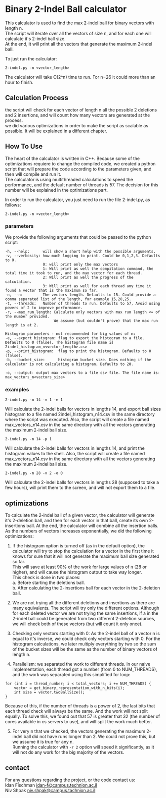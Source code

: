 # Binary 2-Indel Ball calculator
This calculator is used to find the max 2-indel ball for binary vectors with length n.<br>
The script will iterate over all the vectors of size n, and for each one will calculate it's 2-indel ball size.<br>
At the end, it will print all the vectors that generate the maximum 2-indel ball.

To just run the calculator:
```
2-indel.py -n <vector_length>
```
The calculator will take O(2^n) time to run. For n=26 it could more than an hour to finish.  

## Calculation Process
the script will check for each vector of length n all the possible 2 deletions and 2 insertions, and will count how many vectors are generated at the process.<br>
we did various optimizations in order to make the script as scalable as possible. It will be explained in a different chapter.

## How To Use
The heart of the calculator is written in C++.
Because some of the optimizations requiere to change the compiled code, we created a python script that will prepare the code according to the parameters given, and then will compile and run it.<br>
The calculator is using multithreaded calculations to speed the performance, and the default number of threads is 57. The decision for this number will be explained in the optimizations part.

In order to run the calculator, you just need to run the file 2-indel.py, as follows:
```
2-indel.py -n <vector_length>
```

### parameters
We provide the following arguments that could be passed to the python script:
```
-h, --help:      will show a short help with the possible arguments.
-v, --verbosity: how much logging to print. Could be 0,1,2,3. Defaults to 0.
                 0: will print only the max vectors
                 1: Will print as well the compilation command, the total time it took to run, and the max vector for each thread.
                 2: Will print as well the progress of the calculation.
                 3: Will print as well for each thread any time it found a vector that is the maximum so far.
-n, --n:         The vectors length. Defaults to 15. Could provide a comma separated list of the length, for example 15,20,25.
-t, --threads:   Number of threads to run. Defaults to 57, Avoid using powers of 2 to improve performance.
-r, --max_run_length: Calculate only vectors with max run length <= of the number provided. 
                      We assume (but couldn't prove) that the max run length is at 2.

Histogram parameters - not recommended for big values of n:
-e, --export_histogram: flag to export the histogram to a file. Defaults to 0 (false). The histogram file name is 2indel_histogram_n<vector_length>.csv 
-p, --print_histogram:  flag to print the histogram. Defaults to 0 (false).
-b, --bucket_size:      histogram bucket size. Does nothing if the calculator is not calculating a histogram. Defaults to 20.

-o, --output: output max vectors to a file csv file. The file name is: max_vectors_n<vectors_size>
```
### examples
```
2-indel.py -n 14 -v 1 -e 1 
```
Will calculate the 2-indel balls for vectors in lengths 14, and export ball sizes histogram to a file named 2indel_histogram_n14.csv in the same directory where the script was executed. Also, the script will create a file named max_vectors_n14.csv in the same directory with all the vectors generating the maximum 2-indel ball size.

```
2-indel.py -n 14 -p 1
```
Will calculate the 2-indel balls for vectors in lengths 14, and print the histogram values to the shell. 
Also, the script will create a file named max_vectors_n14.csv in the same directory with all the vectors generating the maximum 2-indel ball size.

```
2-indel.py -n 28 -v 2 -o 0
```
Will calculate the 2-indel balls for vectors in lengths 28 (supposed to take a few hours), will print them to the screen, and will not export them to a file. 

## optimizations
To calculate the 2-indel ball of a given vector, the calculator will generate it's 2-deletion ball, and then for each vector in that ball, create its own 2-insertions ball. At the end, the calculator will combine all the insertion balls.<br>
As the numbers of vectors increases exponentially, we did the following optimizations:

1. If the histogram option is turned off (as in the default option), the calculator will try to stop the calculation for a vector in the first time it knows for sure that it will not generate the maximum ball size generated so far.<br>
This will save at least 90% of the work for large values of n (28 or higher), and will cause the histogram output to take way longer.<br>
This check is done in two places:<br>
  a. Before starting the deletions ball.<br>
  b. After calculating the 2-insertions ball for each vector in the 2-deletion ball.

2. We are not trying all the different deletions and insertions as there are many equivalents. The script will try only the different options. Although for each deleted vector we are not trying the same insertions, if a in the 2-indel ball could be generated from two different 2-deletion sources, we will check both of these vectors (but will count it only once).

3. Checking only vectors starting with 0: As the 2-indel ball of a vector n is equal to it's inverse, we could check only vectors starting with 0. For the histogram calculations, we later multiply everything by two so the sum of the bucket sizes will be the same as the number of binary vectors of length n. 

4. Parallelism: we separated the work to different threads. In our naive implementation, each thread got a number (from 0 to NUM_THREADS), and the work was separated using this simplified for loop: 
```
for (int i = thread_number; i < total_vectors; i += NUM_THREADS) { 
    vector = get_binary_representation_with_n_bits(i);
    int size = vector.twoBallSize();
}
``` 
Because of this, if the number of threads is a power of 2, the last bits that each thread check will always be the same. And the work will not split equally. To solve this, we found out that 57 is greater that 32 (the number of cores available in cs servers to use), and will split the work much better. 

5. For very n that we checked, the vectors generating the maximum 2-indel ball did not have runs longer than 2. We could not prove this, but we assume it is true for any n.<br>
Running the calculator with `-r 2` option will speed it significantly, as it will not do any work for the big majority of the vectors.<br>

## contact
For any questions regarding the project, or the code contact us:<br>
Idan Fischman idan-f@campus.technion.ac.il<br>
Niv Shpak     niv.shpak@campus.tachnion.ac.il<rb>
